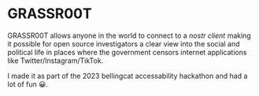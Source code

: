 # GRASSR00T
GRASSR00T allows anyone in the world to connect to a *nostr client* making it possible for open source investigators a clear view into the social and political life in places where the government censors internet applications like Twitter/Instagram/TikTok.

I made it as part of the 2023 bellingcat accessability hackathon and had a lot of fun 😀.
